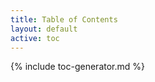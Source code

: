 ```yaml
---
title: Table of Contents
layout: default
active: toc
---
```

<!-- ================================================ -->
<!--  use this line to include an autogenerated TOC from the IG resources pages  remove it if you would like to hand generate it -->

{% include toc-generator.md %}
<!-- ================================================ -->
